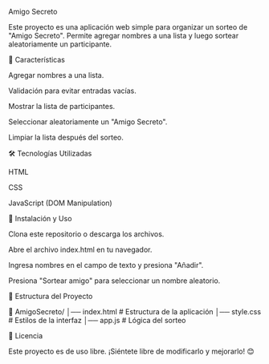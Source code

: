 Amigo Secreto

Este proyecto es una aplicación web simple para organizar un sorteo de "Amigo Secreto". Permite agregar nombres a una lista y luego sortear aleatoriamente un participante.

📌 Características

Agregar nombres a una lista.

Validación para evitar entradas vacías.

Mostrar la lista de participantes.

Seleccionar aleatoriamente un "Amigo Secreto".

Limpiar la lista después del sorteo.

🛠 Tecnologías Utilizadas

HTML

CSS

JavaScript (DOM Manipulation)

🚀 Instalación y Uso

Clona este repositorio o descarga los archivos.

Abre el archivo index.html en tu navegador.

Ingresa nombres en el campo de texto y presiona "Añadir".

Presiona "Sortear amigo" para seleccionar un nombre aleatorio.

📂 Estructura del Proyecto

📁 AmigoSecreto/
│── index.html  # Estructura de la aplicación
│── style.css   # Estilos de la interfaz
│── app.js      # Lógica del sorteo

📜 Licencia

Este proyecto es de uso libre. ¡Siéntete libre de modificarlo y mejorarlo! 😊


